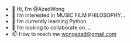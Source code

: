 - 👋 Hi, I’m @AzadWong
- 👀 I’m interested in MUSIC FILM PHILOSOPHY...
- 🌱 I’m currently learning Python
- 💞️ I’m looking to collaborate on ...
- 📫 How to reach me wongazad@gmail.com

<!---
AzadWong/AzadWong is a ✨ special ✨ repository because its `README.md` (this file) appears on your GitHub profile.
You can click the Preview link to take a look at your changes.
--->
